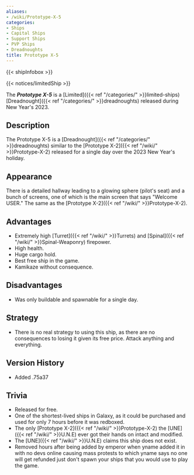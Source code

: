 ```yaml
---
aliases:
- /wiki/Prototype-X-5
categories:
- Ships
- Capital Ships
- Support Ships
- PVP Ships
- Dreadnoughts
title: Prototype X-5
---  
```


{{< shipInfobox >}}   

{{< notices/limitedShip >}} 

The **_Prototype X-5_** is a [Limited]({{< ref "/categories/" >}}limited-ships) [Dreadnought]({{< ref "/categories/" >}}dreadnoughts) released during New Year's 2023. 

## Description

The Prototype X-5 is a [Dreadnought]({{< ref "/categories/" >}}dreadnoughts) similar to the [Prototype X-2]({{< ref "/wiki/" >}}Prototype-X-2) released for a single day over the 2023 New Year's holiday.

## Appearance

There is a detailed hallway leading to a glowing sphere (pilot's seat) and a bunch of screens, one of which is the main screen that says "Welcome USER." The same as the [Prototype X-2]({{< ref "/wiki/" >}}Prototype-X-2).

## Advantages

- Extremely high [Turret]({{< ref "/wiki/" >}}Turrets) and [Spinal]({{< ref "/wiki/" >}}Spinal-Weaponry) firepower.
- High health.
- Huge cargo hold.
- Best free ship in the game.
- Kamikaze without consequence.

## Disadvantages

- Was only buildable and spawnable for a single day.

## Strategy

- There is no real strategy to using this ship, as there are no consequences to losing it given its free price. Attack anything and everything.

## Version History 

- Added .75a37

## Trivia

- Released for free.
- One of the shortest-lived ships in Galaxy, as it could be purchased and used for only 7 hours before it was redboxed.
- The only [Prototype X-2]({{< ref "/wiki/" >}}Prototype-X-2) the [UNE]({{< ref "/wiki/" >}}U.N.E) ever got their hands on intact and modified.
- The [UNE]({{< ref "/wiki/" >}}U.N.E) claims this ship does not exist.
- Removed hours after being added by emperor when yname added it in with no devs online causing mass protests to which yname says no one will get refunded just don't spawn your ships that you would use to play the game.